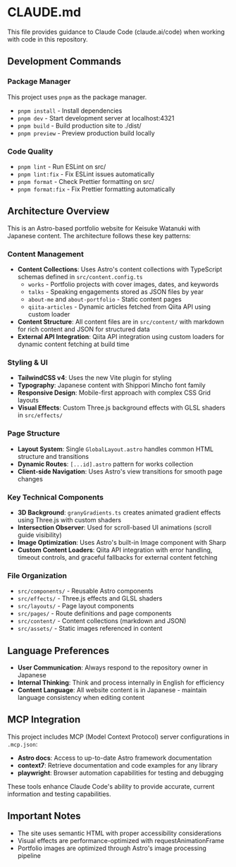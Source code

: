 # CLAUDE.md

This file provides guidance to Claude Code (claude.ai/code) when working with code in this repository.

## Development Commands

### Package Manager

This project uses `pnpm` as the package manager.

- `pnpm install` - Install dependencies
- `pnpm dev` - Start development server at localhost:4321
- `pnpm build` - Build production site to ./dist/
- `pnpm preview` - Preview production build locally

### Code Quality

- `pnpm lint` - Run ESLint on src/
- `pnpm lint:fix` - Fix ESLint issues automatically
- `pnpm format` - Check Prettier formatting on src/
- `pnpm format:fix` - Fix Prettier formatting automatically

## Architecture Overview

This is an Astro-based portfolio website for Keisuke Watanuki with Japanese content. The architecture follows these key patterns:

### Content Management

- **Content Collections**: Uses Astro's content collections with TypeScript schemas defined in `src/content.config.ts`
  - `works` - Portfolio projects with cover images, dates, and keywords
  - `talks` - Speaking engagements stored as JSON files by year
  - `about-me` and `about-portfolio` - Static content pages
  - `qiita-articles` - Dynamic articles fetched from Qiita API using custom loader
- **Content Structure**: All content files are in `src/content/` with markdown for rich content and JSON for structured data
- **External API Integration**: Qiita API integration using custom loaders for dynamic content fetching at build time

### Styling & UI

- **TailwindCSS v4**: Uses the new Vite plugin for styling
- **Typography**: Japanese content with Shippori Mincho font family
- **Responsive Design**: Mobile-first approach with complex CSS Grid layouts
- **Visual Effects**: Custom Three.js background effects with GLSL shaders in `src/effects/`

### Page Structure

- **Layout System**: Single `GlobalLayout.astro` handles common HTML structure and transitions
- **Dynamic Routes**: `[...id].astro` pattern for works collection
- **Client-side Navigation**: Uses Astro's view transitions for smooth page changes

### Key Technical Components

- **3D Background**: `granyGradients.ts` creates animated gradient effects using Three.js with custom shaders
- **Intersection Observer**: Used for scroll-based UI animations (scroll guide visibility)
- **Image Optimization**: Uses Astro's built-in Image component with Sharp
- **Custom Content Loaders**: Qiita API integration with error handling, timeout controls, and graceful fallbacks for external content fetching

### File Organization

- `src/components/` - Reusable Astro components
- `src/effects/` - Three.js effects and GLSL shaders
- `src/layouts/` - Page layout components
- `src/pages/` - Route definitions and page components
- `src/content/` - Content collections (markdown and JSON)
- `src/assets/` - Static images referenced in content

## Language Preferences

- **User Communication**: Always respond to the repository owner in Japanese
- **Internal Thinking**: Think and process internally in English for efficiency
- **Content Language**: All website content is in Japanese - maintain language consistency when editing content

## MCP Integration

This project includes MCP (Model Context Protocol) server configurations in `.mcp.json`:

- **Astro docs**: Access to up-to-date Astro framework documentation
- **context7**: Retrieve documentation and code examples for any library
- **playwright**: Browser automation capabilities for testing and debugging

These tools enhance Claude Code's ability to provide accurate, current information and testing capabilities.

## Important Notes

- The site uses semantic HTML with proper accessibility considerations
- Visual effects are performance-optimized with requestAnimationFrame
- Portfolio images are optimized through Astro's image processing pipeline
